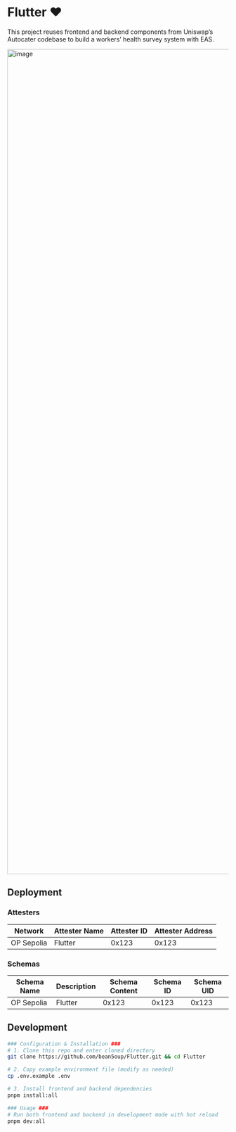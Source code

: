 # Flutter ❤️

This project reuses frontend and backend components from Uniswap’s Autocater codebase to build a workers’ health survey system with EAS.

<img width="2220" height="1875" alt="image" src="https://github.com/user-attachments/assets/3658e1dd-3d68-44f0-9e7d-a32bd67e4d9f" />

## Deployment

### Attesters

| Network | Attester Name | Attester ID | Attester Address |
| --- | --- | --- | --- |
| OP Sepolia | Flutter | 0x123 | 0x123 |

### Schemas

| Schema Name | Description | Schema Content | Schema ID | Schema UID |
| --- | --- | --- | --- | --- |
| OP Sepolia | Flutter | 0x123 | 0x123 | 0x123 |


## Development

```bash
### Configuration & Installation ###
# 1. Clone this repo and enter cloned directory
git clone https://github.com/bean5oup/Flutter.git && cd Flutter

# 2. Copy example environment file (modify as needed)
cp .env.example .env

# 3. Install frontend and backend dependencies
pnpm install:all

### Usage ###
# Run both frontend and backend in development mode with hot reload
pnpm dev:all
```
